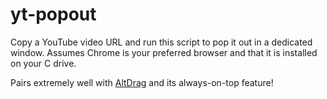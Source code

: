 # yt-popout
Copy a YouTube video URL and run this script to pop it out in a dedicated window. Assumes Chrome is your preferred browser and that it is installed on your C drive.

Pairs extremely well with [AltDrag](https://stefansundin.github.io/altdrag/) and its always-on-top feature!